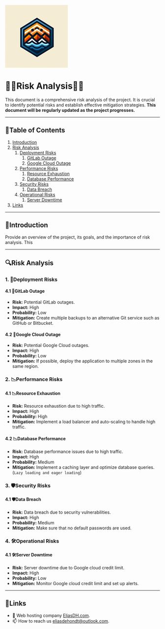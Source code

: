 ![logo](/Images/logo.png)
# 💙🤍Risk Analysis🤍💙

This document is a comprehensive risk analysis of the project. It is crucial to identify potential risks and establish effective mitigation strategies. **This document will be regularly updated as the project progresses.**

---

## 📘Table of Contents

1. [Introduction](#introduction)
2. [Risk Analysis](#risk-analysis)
     1. [Deployment Risks](#deployment-risks)
          1. [GitLab Outage](#gitlab-outage)
          2. [Google Cloud Outage](#google-cloud-outage)
     2. [Performance Risks](#performance-risks)
          1. [Resource Exhaustion](#resource-exhaustion)
          2. [Database Performance](#database-performance)
     3. [Security Risks](#security-risks)
          1. [Data Breach](#data-breach)
     4. [Operational Risks](#operational-risks)
          1. [Server Downtime](#server-downtime)
3. [Links](#links)

---

## 🖖Introduction

Provide an overview of the project, its goals, and the importance of risk analysis. This 

---

## 🔍Risk Analysis

### 1. 🚀Deployment Risks

#### 4.1 🚀GitLab Outage

- **Risk:** Potential GitLab outages.
- **Impact:** High
- **Probability:** Low
- **Mitigation:** Create multiple backups to an alternative Git service such as GitHub or Bitbucket.

#### 4.2 🚀Google Cloud Outage

- **Risk:** Potential Google Cloud outages.
- **Impact:** High
- **Probability:** Low
- **Mitigation:** If possible, deploy the application to multiple zones in the same region.

### 2. 📉Performance Risks

#### 4.1 📉Resource Exhaustion

- **Risk:** Resource exhaustion due to high traffic.
- **Impact:** High
- **Probability:** High
- **Mitigation:** Implement a load balancer and auto-scaling to handle high traffic.

#### 4.2 📉Database Performance

- **Risk:** Database performance issues due to high traffic.
- **Impact:** High
- **Probability:** Medium
- **Mitigation:** Implement a caching layer and optimize database queries. (`Lazy loading and eager loading`)

### 3. 🛡️Security Risks

#### 4.1 🛡️Data Breach

- **Risk:** Data breach due to security vulnerabilities.
- **Impact:** High
- **Probability:** Medium
- **Mitigation:** Make sure that no default passwords are used.

### 4. 🛠️Operational Risks

#### 4.1 🛠️Server Downtime

- **Risk:** Server downtime due to Google cloud credit limit.
- **Impact:** High
- **Probability:** Low
- **Mitigation:** Monitor Google cloud credit limit and set up alerts.

---

## 🔗Links

- 👯 Web hosting company [EliasDH.com](https://eliasdh.com).
- 📫 How to reach us eliasdehondt@outlook.com.
